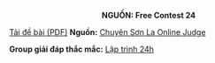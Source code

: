 **<center>NGUỒN: Free Contest 24</center>**

[Tải đề bài (PDF)](/statements/2156/bcount.pdf)
**Nguồn:** [Chuyên Sơn La Online Judge](http://csloj.ddns.net/)

**Group giải đáp thắc mắc:** [Lập trình 24h](https://www.facebook.com/groups/1386904321519984)